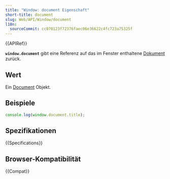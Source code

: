 ```yaml
---
title: "Window: document Eigenschaft"
short-title: document
slug: Web/API/Window/document
l10n:
  sourceCommit: cc070123f72376faec06e36622c4fc723a75325f
---
```


{{APIRef}}

**`window.document`** gibt eine Referenz auf das im Fenster enthaltene [Dokument](/de/docs/Web/API/Document) zurück.

## Wert

Ein [Document](/de/docs/Web/API/Document) Objekt.

## Beispiele

```js
console.log(window.document.title);
```

## Spezifikationen

{{Specifications}}

## Browser-Kompatibilität

{{Compat}}
